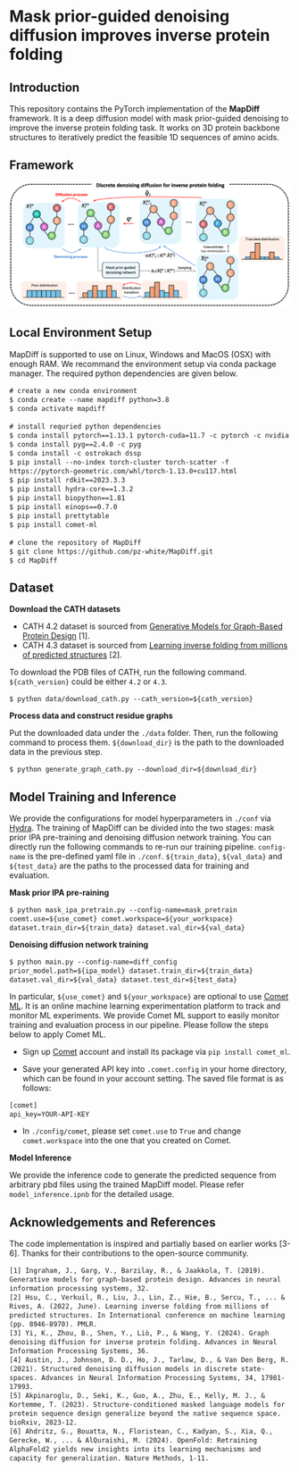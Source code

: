 # Mask prior-guided denoising diffusion improves inverse protein folding
## Introduction
This repository contains the PyTorch implementation of the **MapDiff** framework. It is a deep diffusion model with mask prior-guided denoising to improve the inverse protein folding task. It works on 3D protein backbone structures to iteratively predict the feasible 1D sequences of amino acids.

## Framework
![MapDiff](image/MapDiff.png)

## Local Environment Setup
MapDiff is supported to use on Linux, Windows and MacOS (OSX) with enough RAM. We recommand the environment setup via conda package manager. The required python dependencies are given below.
```
# create a new conda environment
$ conda create --name mapdiff python=3.8
$ conda activate mapdiff

# install requried python dependencies
$ conda install pytorch==1.13.1 pytorch-cuda=11.7 -c pytorch -c nvidia
$ conda install pyg==2.4.0 -c pyg
$ conda install -c ostrokach dssp
$ pip install --no-index torch-cluster torch-scatter -f https://pytorch-geometric.com/whl/torch-1.13.0+cu117.html
$ pip install rdkit==2023.3.3
$ pip install hydra-core==1.3.2
$ pip install biopython==1.81
$ pip install einops==0.7.0
$ pip install prettytable
$ pip install comet-ml

# clone the repository of MapDiff
$ git clone https://github.com/pz-white/MapDiff.git
$ cd MapDiff
```

## Dataset
**Download the CATH datasets**
- CATH 4.2 dataset is sourced from [Generative Models for Graph-Based Protein Design](https://papers.nips.cc/paper/2019/hash/f3a4ff4839c56a5f460c88cce3666a2b-Abstract.html) [1].
- CATH 4.3 dataset is sourced from [Learning inverse folding from millions of predicted structures](https://proceedings.mlr.press/v162/hsu22a/hsu22a.pdf) [2].

To download the PDB files of CATH, run the following command. `${cath_version}` could be either `4.2` or `4.3`.
```
$ python data/download_cath.py --cath_version=${cath_version}
```
**Process data and construct residue graphs**

Put the downloaded data under the `./data` folder. Then, run the following command to process them. `${download_dir}` is the path to the downloaded data in the previous step.

```
$ python generate_graph_cath.py --download_dir=${download_dir}
```
## Model Training and Inference
We provide the configurations for model hyperparameters in `./conf` via [Hydra](https://github.com/facebookresearch/hydra). The training of MapDiff can be divided into the two stages: mask prior IPA pre-training and denoising diffusion network training. You can directly run the following commands to re-run our training pipeline. `config-name` is the pre-defined yaml file in `./conf`. `${train_data}`, `${val_data}` and `${test_data}` are the paths to the processed data for training and evaluation.

**Mask prior IPA pre-raining**
```
$ python mask_ipa_pretrain.py --config-name=mask_pretrain coemt.use=${use_comet} comet.workspace=${your_workspace} dataset.train_dir=${train_data} dataset.val_dir=${val_data}
```

**Denoising diffusion network training**
```
$ python main.py --config-name=diff_config prior_model.path=${ipa_model} dataset.train_dir=${train_data} dataset.val_dir=${val_data} dataset.test_dir=${test_data}
```

In particular, `${use_comet}` and `${your_workspace}` are optional to use [Comet ML](https://www.comet.com/site/). It is an online machine learning experimentation platform to track and monitor ML experiments. We provide Comet ML support to easily monitor training and evaluation process in our pipeline. Please follow the steps below to apply Comet ML.

- Sign up [Comet](https://www.comet.com/site/) account and install its package via `pip install comet_ml`. 
   
- Save your generated API key into `.comet.config` in your home directory, which can be found in your account setting. The saved file format is as follows:

```
[comet]
api_key=YOUR-API-KEY
```

- In `./config/comet`, please set `comet.use` to `True` and change `comet.workspace` into the one that you created on Comet.

**Model Inference**

We provide the inference code to generate the predicted sequence from arbitrary pbd files using the trained MapDiff model. Please refer `model_inference.ipnb` for the detailed usage.

## Acknowledgements and References
The code implementation is inspired and partially based on earlier works [3-6]. Thanks for their contributions to the open-source community.

    [1] Ingraham, J., Garg, V., Barzilay, R., & Jaakkola, T. (2019). Generative models for graph-based protein design. Advances in neural information processing systems, 32.
    [2] Hsu, C., Verkuil, R., Liu, J., Lin, Z., Hie, B., Sercu, T., ... & Rives, A. (2022, June). Learning inverse folding from millions of predicted structures. In International conference on machine learning (pp. 8946-8970). PMLR.
    [3] Yi, K., Zhou, B., Shen, Y., Liò, P., & Wang, Y. (2024). Graph denoising diffusion for inverse protein folding. Advances in Neural Information Processing Systems, 36.
    [4] Austin, J., Johnson, D. D., Ho, J., Tarlow, D., & Van Den Berg, R. (2021). Structured denoising diffusion models in discrete state-spaces. Advances in Neural Information Processing Systems, 34, 17981-17993.
    [5] Akpinaroglu, D., Seki, K., Guo, A., Zhu, E., Kelly, M. J., & Kortemme, T. (2023). Structure-conditioned masked language models for protein sequence design generalize beyond the native sequence space. bioRxiv, 2023-12.
    [6] Ahdritz, G., Bouatta, N., Floristean, C., Kadyan, S., Xia, Q., Gerecke, W., ... & AlQuraishi, M. (2024). OpenFold: Retraining AlphaFold2 yields new insights into its learning mechanisms and capacity for generalization. Nature Methods, 1-11.
